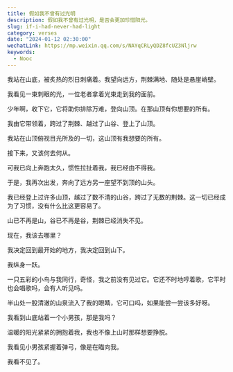 ```yaml
---
title: 假如我不曾有过光明
description: 假如我不曾有过光明，是否会更加珍惜阳光。
slug: if-i-had-never-had-light
category: verses
date: "2024-01-12 02:30:00"
wechatLink: https://mp.weixin.qq.com/s/NAYqCRLyQDZ8fcUZ3Nljrw
keywords:
  - Nooc
---
```


我站在山底，被炙热的烈日刺痛着。我望向远方，荆棘满地、随处是悬崖峭壁。

我看见一束刺眼的光，一位老者拿着光束走到我的面前。

少年啊，收下它，它将助你排除万难，登向山顶。在那山顶有你想要的所有。

我由它带领着，跨过了荆棘、越过了山谷、登上了山顶。

我站在山顶俯视目光所及的一切，这山顶有我想要的所有。

接下来，又该何去何从。

可我已向上奔跑太久，惯性拉扯着我，我已经由不得我。

于是，我再次出发，奔向了远方另一座望不到顶的山头。

我已经登上过许多山顶，越过了数不清的山谷，跨过了无数的荆棘。这一切已经成为了习惯，没有什么比这更容易了。

山已不再是山，谷已不再是谷，荆棘已经消失不见。

现在，我该去哪里？

我决定回到最开始的地方，我决定回到山下。

我纵身一跃。

一只五彩的小鸟与我同行，奇怪，我之前没有见过它。它还不时地哼着歌，它平时也会唱歌吗，会有人听见吗。

半山处一股清澈的山泉流入了我的眼睛，它可口吗，如果能尝一尝该多好呀。

我看到山底站着一个小男孩，那是我吗？

温暖的阳光紧紧的拥抱着我，我也不像上山时那样想要挣脱。

我看见小男孩紧握着弹弓，像是在瞄向我。

我看不见了。
